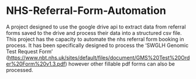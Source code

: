 # NHS-Referral-Form-Automation
A project designed to use the google drive api to extract data from referral forms saved to the drive and process their data into a structured csv file. This project has the capacity to automate the nhs referral form booking in process. It has been specifically designed to process the ‘SWGLH Genomic Test Request Form’ (https://www.nbt.nhs.uk/sites/default/files/document/GMS%20Test%20Order%20Form%20v1.3.pdf) however other fillable pdf forms can also be processed. 
